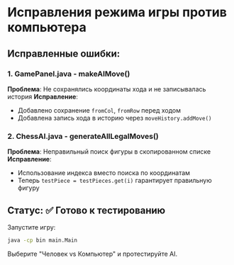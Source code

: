 # Исправления режима игры против компьютера

## Исправленные ошибки:

### 1. GamePanel.java - makeAIMove()
**Проблема**: Не сохранялись координаты хода и не записывалась история
**Исправление**: 
- Добавлено сохранение `fromCol`, `fromRow` перед ходом
- Добавлена запись хода в историю через `moveHistory.addMove()`

### 2. ChessAI.java - generateAllLegalMoves()
**Проблема**: Неправильный поиск фигуры в скопированном списке
**Исправление**:
- Использование индекса вместо поиска по координатам
- Теперь `testPiece = testPieces.get(i)` гарантирует правильную фигуру

## Статус: ✅ Готово к тестированию

Запустите игру:
```bash
java -cp bin main.Main
```

Выберите "Человек vs Компьютер" и протестируйте AI.
